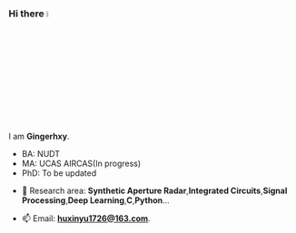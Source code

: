 ### Hi there <a href="https://www.gautamkrishnar.com/"><img src="https://media.giphy.com/media/hvRJCLFzcasrR4ia7z/giphy.gif" width="5%"></a>

I am **Gingerhxy**. 

* BA: NUDT  
* MA: UCAS AIRCAS(In progress)  
* PhD: To be updated

+ :microscope: Research area: **Synthetic Aperture Radar**,**Integrated Circuits**,**Signal Processing**,**Deep Learning**,**C**,**Python**...

+ :mailbox: Email: [**huxinyu1726@163.com**](mailto:1820988819@qq.com).


<!---
Gingerhxy/Gingerhxy is a ✨ special ✨ repository because its `README.md` (this file) appears on your GitHub profile.
You can click the Preview link to take a look at your changes.
--->

